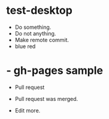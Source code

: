 # test-desktop

- Do something.
- Do not anything.
- Make remote commit.
- blue red

# - gh-pages sample

- Pull request

- Pull request was merged.

- Edit more.
